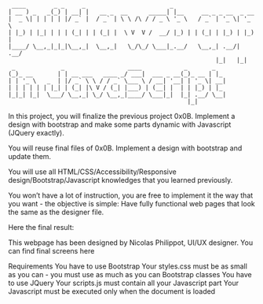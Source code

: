 ```
 ____        _ _     _                        _
| __ ) _   _(_) | __| |   __ _  __      _____| |__     __ _ _ __  _ __
|  _ \| | | | | |/ _` |  / _` | \ \ /\ / / _ \ '_ \   / _` | '_ \| '_ \
| |_) | |_| | | | (_| | | (_| |  \ V  V /  __/ |_) | | (_| | |_) | |_) |
|____/ \__,_|_|_|\__,_|  \__,_|   \_/\_/ \___|_.__/   \__,_| .__/| .__/
                                                           |_|   |_|
 _             _                  ____            _       _
(_)_ __       | | __ ___   ____ _/ ___|  ___ _ __(_)_ __ | |_
| | '_ \   _  | |/ _` \ \ / / _` \___ \ / __| '__| | '_ \| __|
| | | | | | |_| | (_| |\ V / (_| |___) | (__| |  | | |_) | |_
|_|_| |_|  \___/ \__,_| \_/ \__,_|____/ \___|_|  |_| .__/ \__|
                                                   |_|
```

In this project, you will finalize the previous project 0x0B. Implement a design with bootstrap and make some parts dynamic with Javascript (JQuery exactly).

You will reuse final files of 0x0B. Implement a design with bootstrap and update them.

You will use all HTML/CSS/Accessibility/Responsive design/Bootstrap/Javascript knowledges that you learned previously.

You won’t have a lot of instruction, you are free to implement it the way that you want - the objective is simple: Have fully functional web pages that look the same as the designer file.

Here the final result:

This webpage has been designed by Nicolas Philippot, UI/UX designer. You can find final screens here

Requirements
You have to use Bootstrap
Your styles.css must be as small as you can - you must use as much as you can Bootstrap classes
You have to use JQuery
Your scripts.js must contain all your Javascript part
Your Javascript must be executed only when the document is loaded
